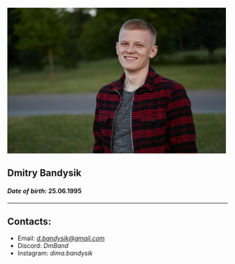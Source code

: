 ![Фото](images/image.jpg "Фото")
## Dmitry Bandysik 
#### _Date of birth:_ 25.06.1995
***
## Contacts:
* Email: *d.bandysik@gmail.com*
* Discord: *DmBand*
* Instagram: *dima.bandysik*
